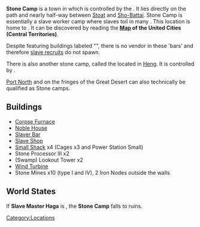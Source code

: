 **Stone Camp** is a town in [](The_Great_Desert.md) which is controlled by the [](03%20-%20Projects%20&%20Wikis/Kenshi/Kenshi%20Wiki/Kenshi%20Wiki%20Template/Slave_Traders.md). It lies directly on the path and
nearly half-way between [Stoat](Stoat.md "wikilink") and
[Sho-Battai](Sho-Battai.md "wikilink"). Stone Camp is essentially a slave
worker camp where slaves toil in many [](Stone_Mine.md). This location is home to [](Slave_Master_Haga.md). It can be discovered by reading the
**[Map](Maps.md "wikilink") of the United Cities (Central Territories)**.

Despite featuring buildings labeled "[](Slaver_Bar.md)", there is no vendor in these 'bars' and
therefore [slave recruits](Slave_Recruits.md "wikilink") do not spawn.

There is also another stone camp, called the [](South_Stone_Camp.md) located in
[Heng](Heng_(Zone).md "wikilink"). It is controlled by [](Slave_Master_Ruben.md).

[Port North](Port_North.md "wikilink") and [](Port_South.md) on the fringes of the Great Desert can
also technically be qualified as Stone camps.

## Buildings

- [Corpse Furnace](Corpse_Furnace.md "wikilink")
- [Noble House](Noble_House.md "wikilink")
- [Slaver Bar](Slaver_Bar.md "wikilink")
- [Slave Shop](Slave_Shop.md "wikilink")
- [Small Shack](Small_Shack.md "wikilink") x4 (Cages x3 and Power Station
  Small)
- Stone Processor III x2
- (Swamp) Lookout Tower x2
- [Wind Turbine](Wind_Generator.md "wikilink")
- Stone Mines x10 (type I and IV), 2 Iron Nodes outside the walls

## World States

If **Slave Master Haga** is [](World_States.md), the **Stone Camp** falls to ruins.

[Category:Locations](Category:Locations "wikilink")